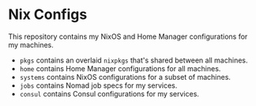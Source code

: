 # Nix Configs

This repository contains my NixOS and Home Manager configurations for my
machines.

- `pkgs` contains an overlaid `nixpkgs` that's shared between all machines.
- `home` contains Home Manager configurations for all machines.
- `systems` contains NixOS configurations for a subset of machines.
- `jobs` contains Nomad job specs for my services.
- `consul` contains Consul configurations for my services.
